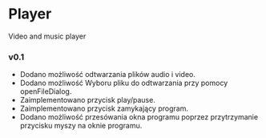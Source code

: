 # Player
Video and music player 

### v0.1
* Dodano możliwość odtwarzania plików audio i video.
* Dodano możliwość Wyboru pliku do odtwarzania przy pomocy openFileDialog.
* Zaimplementowano przycisk play/pause.
* Zaimplementowano przycisk zamykający program.
* Dodano możliwość przesówania okna programu poprzez przytrzymanie przycisku myszy na oknie programu.

